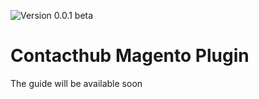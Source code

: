 ![Version 0.0.1 beta](https://img.shields.io/badge/version-0.0.1%20beta-0072bc.svg)

# Contacthub Magento Plugin

The guide will be available soon
